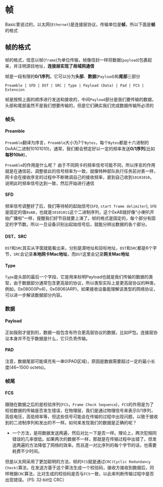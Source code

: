 # 帧
 Basic里说过的，以太网(`Ethernet`)是连接层协议，传输单位是**帧**，所以下面是**帧**的格式

## 帧的格式
 帧的格式，信息以帧(`frame`)为单位传输，帧像信封一样将数据(`payload`)包裹起来，并注明源目地址，**连接层实现了局域网通信**
 
 帧是一段有限的**0/1序列**。它可以分为**头部**、**数据**(`Payload`)和**尾部**三部分
 
  `Preamble | SFD | DST | SRC | Type | Payload (Data) | Pad | FCS | Extension`
  
 帧是按照上面的顺序进行发送和接收的，中间`Payload`部分是我们要传输的数据，头部和尾部虽然不是我们想要传输的，但是它们确实我们完成数据传输所必须的
 
### 帧头
#### Preamble
`Preamble`翻译为序言，`Preamble`大小为7个`Bytes`，每个`Bytes`都是十六进制的0xAA(二进制10101010)，通常，我们都会预定好以一定的频率发送**0/1序列**(比如**每秒10bit**)，

 `Preamble`的作用是什么呢？  由于不同网卡的频率信号可能不同，所以序言的作用就是在通信前，调整彼此的信号频率为一致，就像特种部队执行任务前对表一样，网卡会在接收序言的过程中不断微调自己的接收频率，直到自己收到`10101010`，说明此时频率信号达到一致，然后开始进行通信
 
#### SFD 
 频率信号调整好了后，我们等待帧的起始信号(`SFD`, `start frame delimiter`), `SFD`是固定的值`0xAB`，也就是`10101011`这个二进制序列，这个0xAB就好像“小喇叭开始广播啦”一样，提醒我们好节目就要上演了。帧的格式是固定的，每个部分有固定的字节数。所以一旦设备识别出起始信号后，就能分辨出数据的各个部分。

#### DST、SRC
`DST`和`SRC`其实从字面就能看出来，分别是源地址和目标地址，`DST`和`SRC`都是6个字节，`SRC`会记录**本地网卡Mac地址**，而`DST`这里会记录**网关Mac地址**

#### Type
 `Type`是头部的最后一个字段，它是用来标明Payload也就是我们传输的数据的类型，由于数据部分通常包含更高层的协议，所以类型实际上是更高层协议的种类，例如，0x0800(IPv4)，0x0806(ARP)，如果接收设备能理解该类型的网络协议，可以进一步解读数据部分内容。
 
### 数据
#### Payload
  正如我刚才提到的，数据一般包含有符合更高层协议的数据，比如IP包。连接层协议本身并不在乎数据是什么，它只负责传输。
#### PAD
 注意，数据尾部可能填充有一串0(PAD区域)，原因是数据需要超过一定的最小长度(46~1500 octets)。


### 帧尾
#### FCS
跟随在数据之后的是校验序列(`FCS`，`Frame Check Sequence`)，`FCS`的作用是为了校验数据的传输是否发生错误，在物理层，我们是通过物理信号来表示0/1序列，高低电压，高低频率等，但这些信号可能会在传输的过程中出现问题，以致于接收到的二进制序列和发出的不一样。如何来发现我们的数据是正确的呢？

 * 一个方法，是将数据发送两遍，然后对比一下是否一样。理论上，两次犯相同错误的几率很低。如果两次的数据不一样，那就是在传输过程中出错了。但发送两遍的方法降低了网络的效率。而且逐一对比序列的每个字节的话，也需要耗费不少时间。

但是以太网采用了更加聪明的方法，帧的`FCS`就是通过`CRC(Cyclic Redundancy Check)`算法，在发送方基于这个算法生成一个校验码，接收方接收到数据后，同样根据`CRC`算法，比对生成的校验码是否与`FCS`一致，以此来判断传输过程中是否出现错误。（PS: 32‑bit位 CRC）

